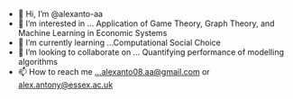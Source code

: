 - 👋 Hi, I’m @alexanto-aa
- 👀 I’m interested in ... Application of Game Theory, Graph Theory, and Machine Learning in Economic Systems
- 🌱 I’m currently learning ...Computational Social Choice
- 💞️ I’m looking to collaborate on ... Quantifying performance of modelling algorithms
- 📫 How to reach me ...alexanto08.aa@gmail.com or alex.antony@essex.ac.uk

<!---
alexanto-aa/alexanto-aa is a ✨ special ✨ repository because its `README.md` (this file) appears on your GitHub profile.
You can click the Preview link to take a look at your changes.
--->
